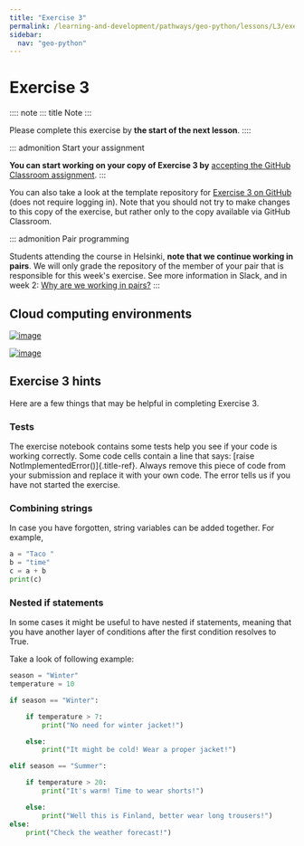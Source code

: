 ```yaml
---
title: "Exercise 3"
permalink: /learning-and-development/pathways/geo-python/lessons/L3/exercise-3/
sidebar:
  nav: "geo-python"
---
```



# Exercise 3

:::: note
::: title
Note
:::

Please complete this exercise by **the start of the next lesson**.
::::

::: admonition
Start your assignment

**You can start working on your copy of Exercise 3 by** [accepting the
GitHub Classroom assignment](https://classroom.github.com/a/dRmxu83c).
:::

You can also take a look at the template repository for [Exercise 3 on
GitHub](https://github.com/Geo-Python-2023/Exercise-3) (does not require
logging in). Note that you should not try to make changes to this copy
of the exercise, but rather only to the copy available via GitHub
Classroom.

::: admonition
Pair programming

Students attending the course in Helsinki, **note that we continue
working in pairs**. We will only grade the repository of the member of
your pair that is responsible for this week\'s exercise. See more
information in Slack, and in week 2: [Why are we working in
pairs?](https://geo-python-site.readthedocs.io/en/latest/lessons/L2/why-pairs.html)
:::

## Cloud computing environments

[![image](https://img.shields.io/badge/launch-binder-red.svg)](https://mybinder.org/v2/gh/Geo-Python-2023/Binder/main?urlpath=lab)

[![image](https://img.shields.io/badge/launch-CSC%20notebook-blue.svg)](https://notebooks.csc.fi)

## Exercise 3 hints

Here are a few things that may be helpful in completing Exercise 3.

### Tests

The exercise notebook contains some tests help you see if your code is
working correctly. Some code cells contain a line that says: [raise
NotImplementedError()]{.title-ref}. Always remove this piece of code
from your submission and replace it with your own code. The error tells
us if you have not started the exercise.

### Combining strings

In case you have forgotten, string variables can be added together. For
example,

``` python
a = "Taco "
b = "time"
c = a + b
print(c)
```

### Nested if statements

In some cases it might be useful to have nested if statements, meaning
that you have another layer of conditions after the first condition
resolves to True.

Take a look of following example:

``` python
season = "Winter"
temperature = 10

if season == "Winter":

    if temperature > 7:
        print("No need for winter jacket!")

    else:
        print("It might be cold! Wear a proper jacket!")

elif season == "Summer":

    if temperature > 20:
        print("It's warm! Time to wear shorts!")

    else:
        print("Well this is Finland, better wear long trousers!")
else:
    print("Check the weather forecast!")
```

